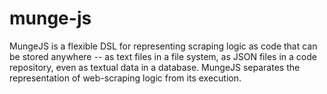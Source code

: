 # munge-js
MungeJS is a flexible DSL for representing scraping logic as code that can be stored anywhere -- as text files in a file system, as JSON files in a code repository, even as textual data in a database. MungeJS separates the representation of web-scraping logic from its execution.
